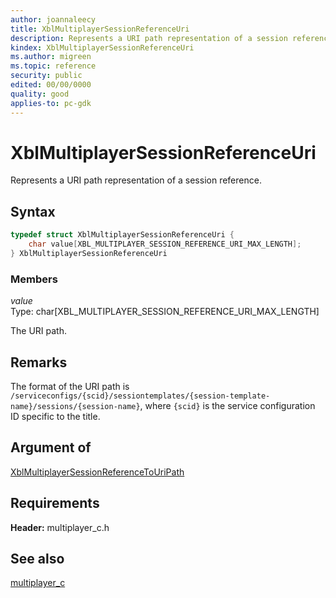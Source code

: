 ```yaml
---
author: joannaleecy
title: XblMultiplayerSessionReferenceUri
description: Represents a URI path representation of a session reference.
kindex: XblMultiplayerSessionReferenceUri
ms.author: migreen
ms.topic: reference
security: public
edited: 00/00/0000
quality: good
applies-to: pc-gdk
---
```


# XblMultiplayerSessionReferenceUri  

Represents a URI path representation of a session reference.  

## Syntax  
  
```cpp
typedef struct XblMultiplayerSessionReferenceUri {  
    char value[XBL_MULTIPLAYER_SESSION_REFERENCE_URI_MAX_LENGTH];  
} XblMultiplayerSessionReferenceUri  
```
  
### Members  
  
*value*  
Type: char[XBL_MULTIPLAYER_SESSION_REFERENCE_URI_MAX_LENGTH]  
  
The URI path.
  
## Remarks  
  
The format of the URI path is `/serviceconfigs/{scid}/sessiontemplates/{session-template-name}/sessions/{session-name}`, where `{scid}` is the service configuration ID specific to the title.
  
## Argument of
  
[XblMultiplayerSessionReferenceToUriPath](../functions/xblmultiplayersessionreferencetouripath.md)
  
## Requirements  
  
**Header:** multiplayer_c.h
  
## See also  
[multiplayer_c](../multiplayer_c_members.md)  
  
  